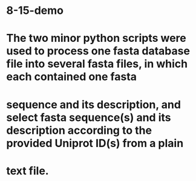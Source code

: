 # 8-15-demo
# The two minor python scripts were used to process one fasta database file into several fasta files, in which each contained one fasta
# sequence and its description, and select fasta sequence(s) and its description according to the provided Uniprot ID(s) from a plain
# text file.
